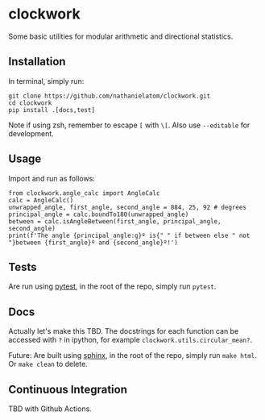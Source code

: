 # clockwork
Some basic utilities for modular arithmetic and directional statistics.

## Installation

In terminal, simply run:

    git clone https://github.com/nathanielatom/clockwork.git
    cd clockwork
    pip install .[docs,test]

Note if using zsh, remember to escape `[` with `\[`. Also use `--editable` for development.

## Usage

Import and run as follows:

    from clockwork.angle_calc import AngleCalc
    calc = AngleCalc()
    unwrapped_angle, first_angle, second_angle = 884, 25, 92 # degrees
    principal_angle = calc.boundTo180(unwrapped_angle)
    between = calc.isAngleBetween(first_angle, principal_angle, second_angle)
    print(f'The angle {principal_angle:g}º is{" " if between else " not "}between {first_angle}º and {second_angle}º!')

## Tests

Are run using [pytest](https://docs.pytest.org), in the root of the repo, simply run `pytest`.

## Docs

Actually let's make this TBD. The docstrings for each function can be accessed with `?` in ipython, for example `clockwork.utils.circular_mean?`.

Future:
Are built using [sphinx](https://sphinx-doc.org), in the root of the repo, simply run `make html`. Or `make clean` to delete.

## Continuous Integration

TBD with Github Actions.
